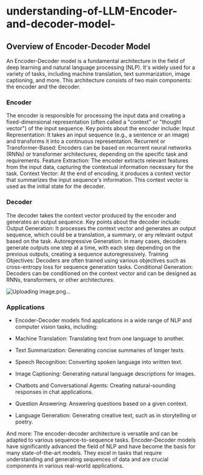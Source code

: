 # understanding-of-LLM-Encoder-and-decoder-model-



## Overview of Encoder-Decoder Model

An Encoder-Decoder model is a fundamental architecture in the field of deep learning and natural language processing (NLP). It's widely used for a variety of tasks, including machine translation, text summarization, image captioning, and more. This architecture consists of two main components: the encoder and the decoder.

### Encoder
The encoder is responsible for processing the input data and creating a fixed-dimensional representation (often called a "context" or "thought vector") of the input sequence. Key points about the encoder include:
Input Representation: It takes an input sequence (e.g., a sentence or an image) and transforms it into a continuous representation.
Recurrent or Transformer-Based: Encoders can be based on recurrent neural networks (RNNs) or transformer architectures, depending on the specific task and requirements.
Feature Extraction: The encoder extracts relevant features from the input data, capturing the contextual information necessary for the task.
Context Vector: At the end of encoding, it produces a context vector that summarizes the input sequence's information. This context vector is used as the initial state for the decoder.

### Decoder
The decoder takes the context vector produced by the encoder and generates an output sequence. Key points about the decoder include:
Output Generation: It processes the context vector and generates an output sequence, which could be a translation, a summary, or any relevant output based on the task.
Autoregressive Generation: In many cases, decoders generate outputs one step at a time, with each step depending on the previous outputs, creating a sequence autoregressively.
Training Objectives: Decoders are often trained using various objectives such as cross-entropy loss for sequence generation tasks.
Conditional Generation: Decoders can be conditioned on the context vector and can be designed as RNNs, transformers, or other architectures.

![Uploading image.png…]()


### Applications
- Encoder-Decoder models find applications in a wide range of NLP and computer vision tasks, including:

- Machine Translation: Translating text from one language to another.
- Text Summarization: Generating concise summaries of longer texts.
- Speech Recognition: Converting spoken language into written text.
- Image Captioning: Generating natural language descriptions for images.
- Chatbots and Conversational Agents: Creating natural-sounding responses in chat applications.
- Question Answering: Answering questions based on a given context.
- Language Generation: Generating creative text, such as in storytelling or poetry.
  
And more: The encoder-decoder architecture is versatile and can be adapted to various sequence-to-sequence tasks.
Encoder-Decoder models have significantly advanced the field of NLP and have become the basis for many state-of-the-art models. They excel in tasks that require understanding and generating sequences of data and are crucial components in various real-world applications.
